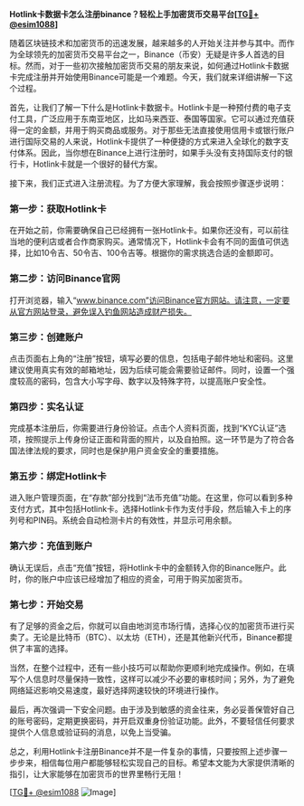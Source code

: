 **Hotlink卡数据卡怎么注册binance？轻松上手加密货币交易平台[[TG💪+ @esim1088](https://t.me/s/esim1088)]**

随着区块链技术和加密货币的迅速发展，越来越多的人开始关注并参与其中。而作为全球领先的加密货币交易平台之一，Binance（币安）无疑是许多人首选的目标。然而，对于一些初次接触加密货币交易的朋友来说，如何通过Hotlink卡数据卡完成注册并开始使用Binance可能是一个难题。今天，我们就来详细讲解一下这个过程。

首先，让我们了解一下什么是Hotlink卡数据卡。Hotlink卡是一种预付费的电子支付工具，广泛应用于东南亚地区，比如马来西亚、泰国等国家。它可以通过充值获得一定的金额，并用于购买商品或服务。对于那些无法直接使用信用卡或银行账户进行国际交易的人来说，Hotlink卡提供了一种便捷的方式来进入全球化的数字支付体系。因此，当你想在Binance上进行注册时，如果手头没有支持国际支付的银行卡，Hotlink卡就是一个很好的替代方案。

接下来，我们正式进入注册流程。为了方便大家理解，我会按照步骤逐步说明：

### 第一步：获取Hotlink卡

在开始之前，你需要确保自己已经拥有一张Hotlink卡。如果你还没有，可以前往当地的便利店或者合作商家购买。通常情况下，Hotlink卡会有不同的面值可供选择，比如10令吉、50令吉、100令吉等。根据你的需求挑选合适的金额即可。

### 第二步：访问Binance官网

打开浏览器，输入“www.binance.com”访问Binance官方网站。请注意，一定要从官方网站登录，避免误入钓鱼网站造成财产损失。

### 第三步：创建账户

点击页面右上角的“注册”按钮，填写必要的信息，包括电子邮件地址和密码。这里建议使用真实有效的邮箱地址，因为后续可能会需要验证邮件。同时，设置一个强度较高的密码，包含大小写字母、数字以及特殊字符，以提高账户安全性。

### 第四步：实名认证

完成基本注册后，你需要进行身份验证。点击个人资料页面，找到“KYC认证”选项，按照提示上传身份证正面和背面的照片，以及自拍照。这一环节是为了符合各国法律法规的要求，同时也是保护用户资金安全的重要措施。

### 第五步：绑定Hotlink卡

进入账户管理页面，在“存款”部分找到“法币充值”功能。在这里，你可以看到多种支付方式，其中包括Hotlink卡。选择Hotlink卡作为支付手段，然后输入卡上的序列号和PIN码。系统会自动检测卡片的有效性，并显示可用余额。

### 第六步：充值到账户

确认无误后，点击“充值”按钮，将Hotlink卡中的金额转入你的Binance账户。此时，你的账户中应该已经增加了相应的资金，可用于购买加密货币。

### 第七步：开始交易

有了足够的资金之后，你就可以自由地浏览市场行情，选择心仪的加密货币进行买卖了。无论是比特币（BTC）、以太坊（ETH），还是其他新兴代币，Binance都提供了丰富的选择。

当然，在整个过程中，还有一些小技巧可以帮助你更顺利地完成操作。例如，在填写个人信息时尽量保持一致性，这样可以减少不必要的审核时间；另外，为了避免网络延迟影响交易速度，最好选择网速较快的环境进行操作。

最后，再次强调一下安全问题。由于涉及到敏感的资金往来，务必妥善保管好自己的账号密码，定期更换密码，并开启双重身份验证功能。此外，不要轻信任何要求提供个人信息或验证码的消息，以免上当受骗。

总之，利用Hotlink卡注册Binance并不是一件复杂的事情，只要按照上述步骤一步步来，相信每位用户都能够轻松实现自己的目标。希望本文能为大家提供清晰的指引，让大家能够在加密货币的世界里畅行无阻！

[[TG💪+ @esim1088](https://t.me/s/esim1088) ![Image](https://i.postimg.cc/4NQfJmqS/Snipaste-2025-05-13-00-14-12.png)]